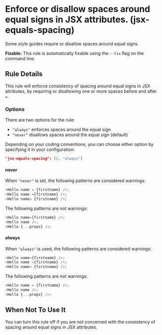 # Enforce or disallow spaces around equal signs in JSX attributes. (jsx-equals-spacing)

Some style guides require or disallow spaces around equal signs.

**Fixable:** This rule is automatically fixable using the `--fix` flag on the command line.

## Rule Details

This rule will enforce consistency of spacing around equal signs in JSX attributes, by requiring or disallowing one or more spaces before and after `=`.

### Options

There are two options for the rule:

* `"always"` enforces spaces around the equal sign
* `"never"` disallows spaces around the equal sign (default)

Depending on your coding conventions, you can choose either option by specifying it in your configuration:

```json
"jsx-equals-spacing": [2, "always"]
```

#### never

When `"never"` is set, the following patterns are considered warnings:

```js
<Hello name = {firstname} />;
<Hello name ={firstname} />;
<Hello name= {firstname} />;
```

The following patterns are not warnings:

```js
<Hello name={firstname} />;
<Hello name />;
<Hello {...props} />;
```

#### always

When `"always"` is used, the following patterns are considered warnings:

```js
<Hello name={firstname} />;
<Hello name ={firstname} />;
<Hello name= {firstname} />;
```

The following patterns are not warnings:

```js
<Hello name = {firstname} />;
<Hello name />;
<Hello {...props} />;
```

## When Not To Use It

You can turn this rule off if you are not concerned with the consistency of spacing around equal signs in JSX attributes.

